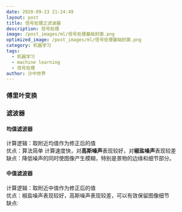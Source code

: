```yaml
---
date: 2020-09-23 21:24:49
layout: post
title: 信号处理之滤波器
description: 信号处理
image: /post_images/ml/信号处理基础封面.png
optimized_image: /post_images/ml/信号处理基础封面.png
category: 机器学习
tags:
  - 机器学习
  - machine learning
  - 信号处理
author: 沙中世界
---
```


### 傅里叶变换

### 滤波器
#### 均值滤波器
计算逻辑：取附近均值作为修正后的值<br>
优点：算法简单 计算速度快，对**高斯噪声**表现较好，对**椒盐噪声**表现较差<br>
缺点：降低噪声的同时使图像产生模糊，特别是景物的边缘和细节部分。

#### 中值滤波器
计算逻辑：取附近中值作为修正后的值<br>
优点：椒盐噪声表现较好，高斯噪声表现较差，可以有效保留图像细节<br>
缺点:
